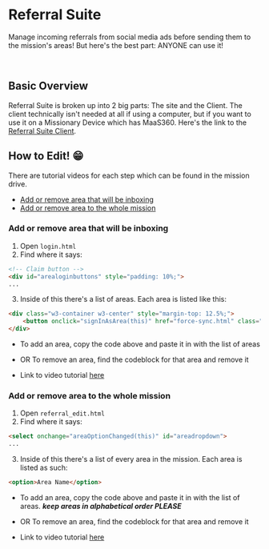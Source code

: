 # Referral Suite

Manage incoming referrals from social media ads before sending them to the mission's areas! But here's the best part: ANYONE can use it!

<br>

## Basic Overview
Referral Suite is broken up into 2 big parts: The site and the Client. The client technically isn't needed at all if using a computer, but if you want to use it on a Missionary Device which has MaaS360. Here's the link to the [Referral Suite Client](https://github.com/ssmission/referral-suite-client).


## How to Edit! 😁
There are tutorial videos for each step which can be found in the mission drive.

* [Add or remove area that will be inboxing](#Add-or-remove-area-that-will-be-inboxing)
* [Add or remove area to the whole mission](#Add-or-remove-area-to-the-whole-mission)

### Add or remove area that will be inboxing

1. Open `login.html`
2. Find where it says:
```html
<!-- Claim button -->
<div id="arealoginbuttons" style="padding: 10%;">
...
```
3. Inside of this there's a list of areas. Each area is listed like this:
```html
<div class="w3-container w3-center" style="margin-top: 12.5%;">
    <button onclick="signInAsArea(this)" href="force-sync.html" class="w3-button w3-xlarge w3-round-large" style="width: 80%">Area Name</button>
</div>
```
* To add an area, copy the code above and paste it in with the list of areas
* OR To remove an area, find the codeblock for that area and remove it

* Link to video tutorial [here](link)


### Add or remove area to the whole mission

1. Open `referral_edit.html`
2. Find where it says:
```html
<select onchange="areaOptionChanged(this)" id="areadropdown">
...
```
3. Inside of this there's a list of every area in the mission. Each area is listed as such:
```html
<option>Area Name</option>
```
* To add an area, copy the code above and paste it in with the list of areas. __*keep areas in alphabetical order PLEASE*__
* OR To remove an area, find the codeblock for that area and remove it

* Link to video tutorial [here](link)